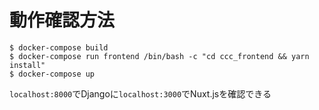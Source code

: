 # 動作確認方法
```
$ docker-compose build
$ docker-compose run frontend /bin/bash -c "cd ccc_frontend && yarn install"
$ docker-compose up
```
`localhost:8000`でDjangoに`localhost:3000`でNuxt.jsを確認できる
